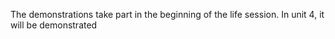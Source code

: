 The demonstrations take part in the beginning of the life session. In unit 4, it will be demonstrated
